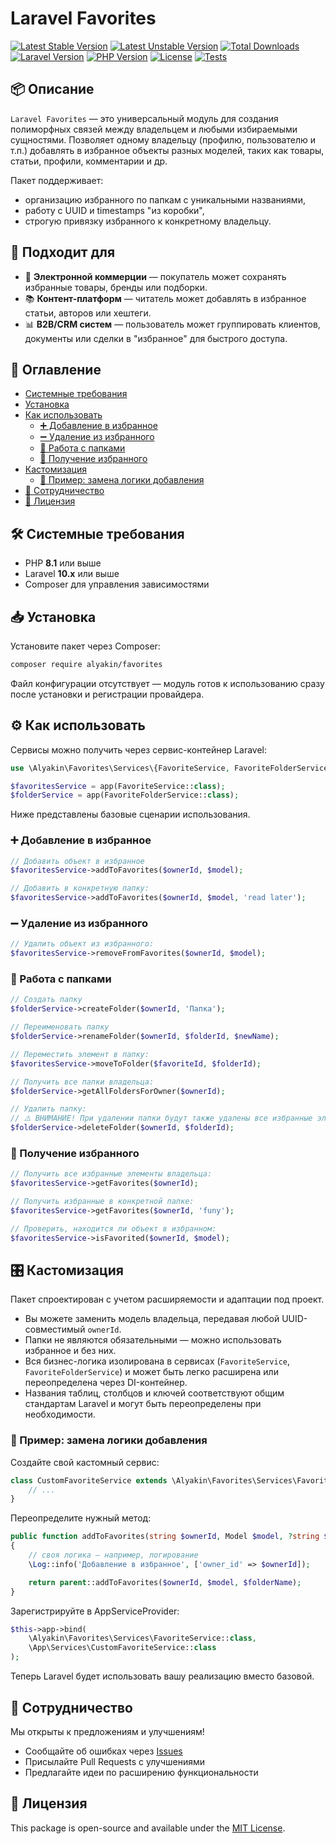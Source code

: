# Laravel Favorites
[![Latest Stable Version](https://img.shields.io/packagist/v/alyakin/favorites.svg?style=flat-square)](https://packagist.org/packages/alyakin/favorites)
[![Latest Unstable Version](https://img.shields.io/packagist/vpre/alyakin/favorites.svg?style=flat-square)](https://packagist.org/packages/alyakin/favorites)
[![Total Downloads](https://img.shields.io/packagist/dt/alyakin/favorites.svg?style=flat-square)](https://packagist.org/packages/alyakin/favorites)
[![Laravel Version](https://img.shields.io/badge/laravel-8+-orange.svg?style=flat-square)](https://laravel.com)
[![PHP Version](https://img.shields.io/badge/php-8.1+-blue.svg?style=flat-square)](https://php.net)
[![License](https://img.shields.io/github/license/2177866/laravel-favorites.svg?style=flat-square)](LICENSE)
[![Tests](https://github.com/2177866/laravel-favorites/actions/workflows/favorites-tests.yml/badge.svg)](https://github.com/2177866/laravel-favorites/actions)

## 📦 Описание

`Laravel Favorites` — это универсальный модуль для создания полиморфных связей между владельцем и любыми избираемыми сущностями.
Позволяет одному владельцу (профилю, пользователю и т.п.) добавлять в избранное объекты разных моделей, таких как товары, статьи, профили, комментарии и др.

Пакет поддерживает:
- организацию избранного по папкам с уникальными названиями,
- работу с UUID и timestamps "из коробки",
- строгую привязку избранного к конкретному владельцу.

## 🎯 Подходит для

- 💼 **Электронной коммерции** — покупатель может сохранять избранные товары, бренды или подборки.
- 📚 **Контент-платформ** — читатель может добавлять в избранное статьи, авторов или хештеги.
- 📊 **B2B/CRM систем** — пользователь может группировать клиентов, документы или сделки в "избранное" для быстрого доступа.

## 🧭 Оглавление

- [Системные требования](#-системные-требования)
- [Установка](#-установка)
- [Как использовать](#-как-использовать)
  - [➕ Добавление в избранное](#-добавление-в-избранное)
  - [➖ Удаление из избранного](#-удаление-из-избранного)
  - [📂 Работа с папками](#-работа-с-папками)
  - [📄 Получение избранного](#-получение-избранного)
- [Кастомизация](#-кастомизация)
  - [🔄 Пример: замена логики добавления](#-пример-замена-логики-добавления)
- [🤝 Сотрудничество](#-сотрудничество)
- [📄 Лицензия](#-лицензия)

## 🛠 Системные требования

- PHP **8.1** или выше
- Laravel **10.x** или выше
- Composer для управления зависимостями

## 📥 Установка

Установите пакет через Composer:

```bash
composer require alyakin/favorites
```

Файл конфигурации отсутствует — модуль готов к использованию сразу после установки и регистрации провайдера.

## ⚙️ Как использовать

Сервисы можно получить через сервис-контейнер Laravel:

```php
use \Alyakin\Favorites\Services\{FavoriteService, FavoriteFolderService};

$favoritesService = app(FavoriteService::class);
$folderService = app(FavoriteFolderService::class);
```

Ниже представлены базовые сценарии использования.

### ➕ Добавление в избранное

```php
// Добавить объект в избранное
$favoritesService->addToFavorites($ownerId, $model);

// Добавить в конкретную папку:
$favoritesService->addToFavorites($ownerId, $model, 'read later');
```

### ➖ Удаление из избранного

```php
// Удалить объект из избранного:
$favoritesService->removeFromFavorites($ownerId, $model);
```

### 📂 Работа с папками

```php
// Создать папку
$folderService->createFolder($ownerId, 'Папка');

// Переименовать папку
$folderService->renameFolder($ownerId, $folderId, $newName);

// Переместить элемент в папку:
$favoritesService->moveToFolder($favoriteId, $folderId);

// Получить все папки владельца:
$folderService->getAllFoldersForOwner($ownerId);

// Удалить папку:
// ⚠️ ВНИМАНИЕ! При удалении папки будут также удалены все избранные элементы внутри неё.
$folderService->deleteFolder($ownerId, $folderId);
```

### 📄 Получение избранного

```php
// Получить все избранные элементы владельца:
$favoritesService->getFavorites($ownerId);

// Получить избранные в конкретной папке:
$favoritesService->getFavorites($ownerId, 'funy');

// Проверить, находится ли объект в избранном:
$favoritesService->isFavorited($ownerId, $model);
```

## 🎛 Кастомизация

Пакет спроектирован с учетом расширяемости и адаптации под проект.

- Вы можете заменить модель владельца, передавая любой UUID-совместимый `ownerId`.
- Папки не являются обязательными — можно использовать избранное и без них.
- Вся бизнес-логика изолирована в сервисах (`FavoriteService`, `FavoriteFolderService`) и может быть легко расширена или переопределена через DI-контейнер.
- Названия таблиц, столбцов и ключей соответствуют общим стандартам Laravel и могут быть переопределены при необходимости.

### 🔄 Пример: замена логики добавления

Создайте свой кастомный сервис:

```php
class CustomFavoriteService extends \Alyakin\Favorites\Services\FavoriteService {
    // ...
}
```

Переопределите нужный метод:

```php
public function addToFavorites(string $ownerId, Model $model, ?string $folderName = null): Favorite
{
    // своя логика — например, логирование
    \Log::info('Добавление в избранное', ['owner_id' => $ownerId]);

    return parent::addToFavorites($ownerId, $model, $folderName);
}
```

Зарегистрируйте в AppServiceProvider:

```php
$this->app->bind(
    \Alyakin\Favorites\Services\FavoriteService::class,
    \App\Services\CustomFavoriteService::class
);
```

Теперь Laravel будет использовать вашу реализацию вместо базовой.

## 🤝 Сотрудничество

Мы открыты к предложениям и улучшениям!

- Сообщайте об ошибках через [Issues](https://github.com/2177866/laravel-favorites/issues)
- Присылайте Pull Requests с улучшениями
- Предлагайте идеи по расширению функциональности

## 📄 Лицензия

This package is open-source and available under the [MIT License](LICENSE).